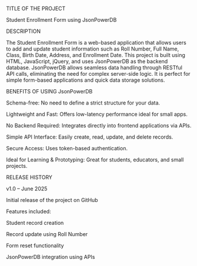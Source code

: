 TITLE OF THE PROJECT

Student Enrollment Form using JsonPowerDB

DESCRIPTION

The Student Enrollment Form is a web-based application that allows users to add and update student information such as Roll Number, Full Name, Class, Birth Date, Address, and Enrollment Date.
This project is built using HTML, JavaScript, jQuery, and uses JsonPowerDB as the backend database.
JsonPowerDB allows seamless data handling through RESTful API calls, eliminating the need for complex server-side logic. It is perfect for simple form-based applications and quick data storage solutions.

BENEFITS OF USING JsonPowerDB

Schema-free: No need to define a strict structure for your data.

Lightweight and Fast: Offers low-latency performance ideal for small apps.

No Backend Required: Integrates directly into frontend applications via APIs.

Simple API Interface: Easily create, read, update, and delete records.

Secure Access: Uses token-based authentication.

Ideal for Learning & Prototyping: Great for students, educators, and small projects.

RELEASE HISTORY

v1.0 – June 2025

Initial release of the project on GitHub

Features included:

Student record creation

Record update using Roll Number

Form reset functionality

JsonPowerDB integration using APIs



